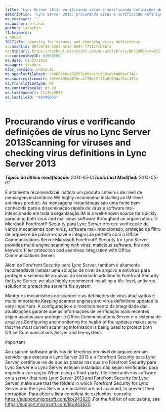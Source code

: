 ```yaml
---
title: 'Lync Server 2013: verificando vírus e verificando definições de vírus'
description: 'Lync Server 2013: procurando vírus e verificando definições de vírus.'
ms.reviewer: ''
ms.author: v-lanac
author: lanachin
f1.keywords:
- NOCSH
TOCTitle: Scanning for viruses and checking virus definitions
ms:assetid: 287c0f43-82d1-4c1d-b08f-77112fcb5bfa
ms:mtpsurl: https://technet.microsoft.com/en-us/library/Dn720909(v=OCS.15)
ms:contentKeyID: 63969589
ms.date: 01/27/2015
manager: serdars
mtps_version: v=OCS.15
ms.openlocfilehash: c06b08b5e902857e95cdefc206cdbfa860ef748c
ms.sourcegitcommit: 36fee89bb887bea4f18b19f17a8c69daf5bc423d
ms.translationtype: MT
ms.contentlocale: pt-BR
ms.lasthandoff: 11/26/2020
ms.locfileid: "49445005"
---
```

# <a name="scanning-for-viruses-and-checking-virus-definitions-in-lync-server-2013"></a><span data-ttu-id="6e71d-103">Procurando vírus e verificando definições de vírus no Lync Server 2013</span><span class="sxs-lookup"><span data-stu-id="6e71d-103">Scanning for viruses and checking virus definitions in Lync Server 2013</span></span>

<div data-xmlns="http://www.w3.org/1999/xhtml">

<div class="topic" data-xmlns="http://www.w3.org/1999/xhtml" data-msxsl="urn:schemas-microsoft-com:xslt" data-cs="https://msdn.microsoft.com/">

<div data-asp="https://msdn2.microsoft.com/asp">



</div>

<div id="mainSection">

<div id="mainBody"><span data-ttu-id="6e71d-104">

<span> </span></span><span class="sxs-lookup"><span data-stu-id="6e71d-104">

<span> </span></span></span>

<span data-ttu-id="6e71d-105">_**Tópico da última modificação:** 2014-05-01_</span><span class="sxs-lookup"><span data-stu-id="6e71d-105">_**Topic Last Modified:** 2014-05-01_</span></span>

<span data-ttu-id="6e71d-106">É altamente recomendável instalar um produto antivírus de nível de mensagem instantânea.</span><span class="sxs-lookup"><span data-stu-id="6e71d-106">We highly recommend installing an IM-level antivirus product.</span></span> <span data-ttu-id="6e71d-107">As mensagens instantâneas são uma fonte bem conhecida para a disseminação rápida de vírus e software mal-intencionado em toda a organização.</span><span class="sxs-lookup"><span data-stu-id="6e71d-107">IM is a well-known source for quickly spreading both virus and malicious software throughout an organization.</span></span> <span data-ttu-id="6e71d-108">O Microsoft Forefront® Security para Lync Server oferece verificação de vários mecanismos com vírus, software mal-intencionado, proteção de filtro de arquivo e de palavra-chave e integração perfeita com o Office Communications Server.</span><span class="sxs-lookup"><span data-stu-id="6e71d-108">Microsoft Forefront® Security for Lync Server provides multi-engine scanning with virus, malicious software, file and keyword filter protection and seamless integration with Office Communications Server.</span></span>

<span data-ttu-id="6e71d-109">Além do Forefront Security para Lync Server, também é altamente recomendável instalar uma solução de nível de arquivo e antivírus para proteger o sistema de arquivos do servidor.</span><span class="sxs-lookup"><span data-stu-id="6e71d-109">In addition to Forefront Security for Lync Server, we also highly recommend installing a file-level, antivirus solution to protect the server’s file system.</span></span>

<span data-ttu-id="6e71d-110">Manter os mecanismos do scanner e as definições de vírus atualizados é muito importante.</span><span class="sxs-lookup"><span data-stu-id="6e71d-110">Keeping scanner engines and virus definitions updated is very important.</span></span> <span data-ttu-id="6e71d-111">A configuração e o monitoramento da integridade das atualizações garante que as informações de verificação mais recentes sejam usadas para proteger o Office Communications Server e o sistema de arquivos.</span><span class="sxs-lookup"><span data-stu-id="6e71d-111">Configuring and monitoring the health of the updates makes sure that the most current scanning information is being used to protect both Office Communications Server and file-system.</span></span>

<div>


> [!IMPORTANT]  
> <span data-ttu-id="6e71d-112">Ao usar um software antivírus de terceiros em nível de arquivo em um servidor que executa o Lync Server 2013 e o Forefront Security para Lync Server, certifique-se de que as pastas nas quais o Forefront Security para Lync Server e o Lync Server estejam instalados não sejam verificadas para impedir a corrupção.</span><span class="sxs-lookup"><span data-stu-id="6e71d-112">When using a third-party, file-level antivirus software on a server that runs Lync Server 2013 and Forefront Security for Lync Server, make sure that the folders in which Forefront Security for Lync Server and the Lync Server are installed are not scanned, to prevent their corruption.</span></span> <span data-ttu-id="6e71d-113">Para obter a lista completa de exclusões, consulte <A class=uri href="https://support.microsoft.com/kb/943620">https://support.microsoft.com/kb/943620</A> .</span><span class="sxs-lookup"><span data-stu-id="6e71d-113">For the full list of exclusions, see <A class=uri href="https://support.microsoft.com/kb/943620">https://support.microsoft.com/kb/943620</A>.</span></span>



<span data-ttu-id="6e71d-114"></div>

</div>

<span> </span>

</div>

</div>

</span><span class="sxs-lookup"><span data-stu-id="6e71d-114"></div>

</div>

<span> </span>

</div>

</div>

</span></span></div>

